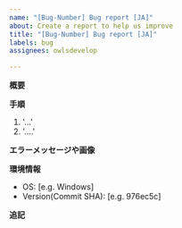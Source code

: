 ```yaml
---
name: "[Bug-Number] Bug report [JA]"
about: Create a report to help us improve
title: "[Bug-Number] Bug report [JA]"
labels: bug
assignees: owlsdevelop

---
```


**概要**


**手順**
1.  '...'
2. '....'

**エラーメッセージや画像**

**環境情報**
 - OS: [e.g. Windows]
 - Version(Commit SHA): [e.g. 976ec5c]

**追記**
